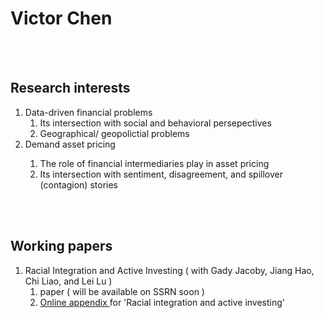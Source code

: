 
<h1> Victor Chen </h1>
  </br>
  </br>
<!-------------------------------------------------------------------->
<!-------------------------------------------------------------------->
<!----||                     Research interests                 ||---->
<!-------------------------------------------------------------------->
<!-------------------------------------------------------------------->
<h2> Research interests </h2>
  <div> 
    <ol>
      <li> 
           Data-driven financial problems
             <ol>
                <li> Its intersection with social and behavioral persepectives</li>
                <li> Geographical/ geopolictial problems </li>
             </ol>
      </li>
      <li> Demand asset pricing </li>
             <ol>
                <li> The role of financial intermediaries play in asset pricing </li>
                <li> Its intersection with sentiment, disagreement, and spillover (contagion) stories </li>
             </ol>
    </ol>
  </div>
  </br>
  </br>
<!-------------------------------------------------------------------->
<!-------------------------------------------------------------------->
<!----||                     working papers                     ||---->
<!-------------------------------------------------------------------->
<!-------------------------------------------------------------------->

<h2> Working papers </h2>
  <div> 
    <ol>
      <li> 
           Racial Integration and Active Investing ( with Gady Jacoby, Jiang Hao, Chi Liao, and Lei Lu )
             <ol>
                <li> paper ( will be available on SSRN soon )</li>
                <li> <a href='https://drive.google.com/uc?export=download&id=1RP0dQH-8Pxdl5D93IAnwp069n4BtbagQ'>Online appendix </a> for 
                     'Racial integration and active investing' </li>
             </ol>
      </li>
    </ol>
  </div>
